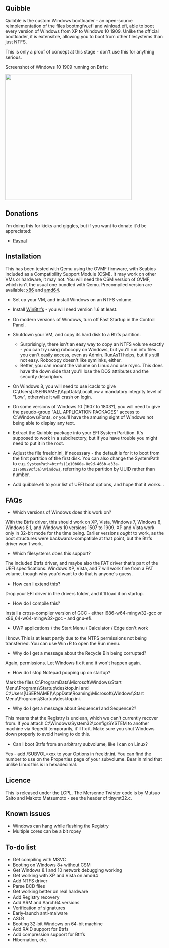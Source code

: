 Quibble
-------

Quibble is the custom Windows bootloader - an open-source reimplementation of the
files bootmgfw.efi and winload.efi, able to boot every version of Windows from XP
to Windows 10 1909. Unlike the official bootloader, it is extensible, allowing you
to boot from other filesystems than just NTFS.

This is only a proof of concept at this stage - don't use this for anything serious.

Screenshot of Windows 10 1909 running on Btrfs:

<img src="https://raw.githubusercontent.com/maharmstone/quibble/fw/1909.png" width="400" />

Donations
---------

I'm doing this for kicks and giggles, but if you want to donate it'd be appreciated:

* [Paypal](https://www.paypal.com/cgi-bin/webscr?cmd=_donations&business=3XQVCQ6YB55L2&lc=GB&item_name=Quibble%20donation&currency_code=GBP&bn=PP%2dDonationsBF%3abtn_donate_LG%2egif%3aNonHosted)

Installation
------------

This has been tested with Qemu using the OVMF firmware, with Seabios included as a Compatibility
Support Module (CSM). It may work on other VMs or hardware, it may not. You will need the CSM
version of OVMF, which isn't the usual one bundled with Qemu. Precompiled version are available:
[x86](https://github.com/maharmstone/quibble/blob/fw/OVMF_CODE.fd?raw=true) and [amd64](https://github.com/maharmstone/quibble/blob/fw/OVMF_CODE64.fd?raw=true).

* Set up your VM, and install Windows on an NTFS volume.

* Install [WinBtrfs](https://github.com/maharmstone/btrfs) - you will need version 1.6 at least.

* On modern versions of Windows, turn off Fast Startup in the Control Panel.

* Shutdown your VM, and copy its hard disk to a Btrfs partition.
    * Surprisingly, there isn't an easy way to copy an NTFS volume exactly - you can try using
    robocopy on Windows, but you'll run into files you can't easily access, even as Admin. [RunAsTI](https://github.com/jschicht/RunAsTI)
    helps, but it's still not easy. Robocopy doesn't like symlinks, either.
    * Better, you can mount the volume on Linux and use rsync. This does have the down side that
    you'll lose the DOS attributes and the security descriptors.

* On Windows 8, you will need to use icacls to give C:\Users\[USERNAME]\AppData\LocalLow a
mandatory integrity level of "Low", otherwise it will crash on login.

* On some versions of Windows 10 (1607 to 1803?), you will need to give the pseudo-group
"ALL APPLICATION PACKAGES" access to C:\Windows\Fonts, or you'll have the amusing sight of
Windows not being able to display any text.

* Extract the Quibble package into your EFI System Partition. It's supposed to work in a subdirectory,
but if you have trouble you might need to put it in the root.

* Adjust the file freeldr.ini, if necessary - the default is for it to boot from the first partition
of the first disk. You can also change the SystemPath to e.g. `SystemPath=btrfs(1e10b60a-8e9d-466b-a33a-21760829cf3a)\Windows`,
referring to the partition by UUID rather than number.

* Add quibble.efi to your list of UEFI boot options, and hope that it works...

FAQs
----

* Which versions of Windows does this work on?

With the Btrfs driver, this should work on XP, Vista, Windows 7, Windows 8, Windows 8.1,
and Windows 10 versions 1507 to 1909. XP and Vista work only in 32-bit mode for the time being.
Earlier versions _ought_ to work, as the boot structures were backwards-compatible at that
point, but the Btrfs driver won't work.

* Which filesystems does this support?

The included Btrfs driver, and maybe also the FAT driver that's part of the UEFI specifications.
Windows XP, Vista, and 7 will work fine from a FAT volume, though why you'd want to do that
is anyone's guess.

* How can I extend this?

Drop your EFI driver in the drivers folder, and it'll load it on startup.

* How do I compile this?

Install a cross-compiler version of GCC - either i686-w64-mingw32-gcc or x86_64-w64-mingw32-gcc -
and gnu-efi.

* UWP applications / the Start Menu / Calculator / Edge don't work

I know. This is at least partly due to the NTFS permissions not being transferred. You can use
Win+R to open the Run menu.

* Why do I get a message about the Recycle Bin being corrupted?

Again, permissions. Let Windows fix it and it won't happen again.

* How do I stop Notepad popping up on startup?

Mark the files C:\ProgramData\Microsoft\Windows\Start Menu\Programs\Startup\desktop.ini and
C:\Users\[USERNAME]\AppData\Roaming\Microsoft\Windows\Start Menu\Programs\Startup\desktop.ini.

* Why do I get a message about Sequence1 and Sequence2?

This means that the Registry is unclean, which we can't currently recover from. If you attach
C:\Windows\System32\config\SYSTEM to another machine via Regedit temporarily, it'll fix it.
Make sure you shut Windows down properly to avoid having to do this.

* Can I boot Btrfs from an arbitrary subvolume, like I can on Linux?

Yes - add /SUBVOL=xxx to your Options in freeldr.ini. You can find the number to use on the
Properties page of your subvolume. Bear in mind that unlike Linux this is in hexadecimal.

Licence
-------

This is released under the LGPL. The Mersenne Twister code is by Mutsuo Saito and Makoto Matsumoto -
see the header of tinymt32.c.

Known issues
------------

* Windows can hang while flushing the Registry
* Multiple cores can be a bit ropey

To-do list
----------

* Get compiling with MSVC
* Booting on Windows 8+ without CSM
* Get Windows 8.1 and 10 network debugging working
* Get working with XP and Vista on amd64
* Add NTFS driver
* Parse BCD files
* Get working better on real hardware
* Add Registry recovery
* Add ARM and Aarch64 versions
* Verification of signatures
* Early-launch anti-malware
* ASLR
* Booting 32-bit Windows on 64-bit machine
* Add RAID support for Btrfs
* Add compression support for Btrfs
* Hibernation, etc.

